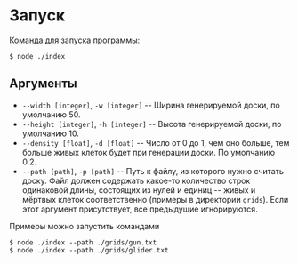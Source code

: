 # Запуск

Команда для запуска программы:

```
$ node ./index
```

## Аргументы

- `--width [integer]`, `-w [integer]` -- Ширина генерируемой доски, по умолчанию 50.
- `--height [integer]`, `-h [integer]` -- Высота генерируемой доски, по умолчанию 10.
- `--density [float]`, `-d [float]` -- Число от 0 до 1, чем оно больше, тем больше живых клеток будет при генерации доски. По умолчанию 0.2.
- `--path [path]`, `-p [path]` -- Путь к файлу, из которого нужно считать доску. Файл должен содержать какое-то количество строк одинаковой длины, состоящих из нулей и единиц -- живых и мёртвых клеток соответственно (примеры в директории `grids`). Если этот аргумент присутствует, все предыдущие игнорируются.

Примеры можно запустить командами

```
$ node ./index --path ./grids/gun.txt
$ node ./index --path ./grids/glider.txt
```
